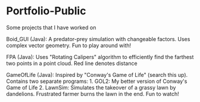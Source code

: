 # Portfolio-Public
Some projects that I have worked on

Boid_GUI (Java): A predator-prey simulation with changeable factors. Uses complex vector geometry. Fun to play around with!

FPA (Java): Uses "Rotating Calipers" algorithm to efficiently find the farthest two points in a point cloud. Red line denotes distance

GameOfLife (Java): Inspired by "Conway's Game of Life" (search this up). Contains two separate programs:
      1. GOL2: My better version of Conway's Game of Life
      2. LawnSim: Simulates the takeover of a grassy lawn by dandelions. Frustrated farmer burns the lawn in the end. Fun to watch!
